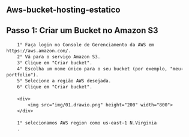 ## Aws-bucket-hosting-estatico

   ## Passo 1: Criar um Bucket no Amazon S3
  
        1° Faça login no Console de Gerenciamento da AWS em https://aws.amazon.com/.
        2° Vá para o serviço Amazon S3.
        3° Clique em "Criar bucket".
        4° Escolha um nome único para o seu bucket (por exemplo, "meu-portfolio").
        5° Selecione a região AWS desejada.
        6° Clique em "Criar bucket".

        <div>
            <img src="img/01.drawio.png" height="200" width="800">
        </div>

        1° selecionamos AWS region como us-east-1 N.Virginia
        .



